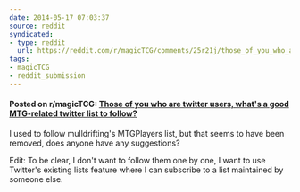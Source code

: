 ```yaml
---
date: 2014-05-17 07:03:37
source: reddit
syndicated:
- type: reddit
  url: https://reddit.com/r/magicTCG/comments/25r21j/those_of_you_who_are_twitter_users_whats_a_good/
tags:
- magicTCG
- reddit_submission
---
```


#### Posted on r/magicTCG: [Those of you who are twitter users, what's a good MTG-related twitter list to follow?](https://reddit.com/r/magicTCG/comments/25r21j/those_of_you_who_are_twitter_users_whats_a_good/)

I used to follow mulldrifting's MTGPlayers list, but that seems to have been removed, does anyone have any suggestions?

Edit: To be clear, I don't want to follow them one by one, I want to use Twitter's existing lists feature where I can subscribe to a list maintained by someone else.